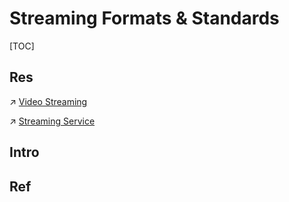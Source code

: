 # Streaming Formats & Standards

[TOC]



## Res
↗ [Video Streaming](../../../../🔑%20CS_Core/🏎️%20Computer%20Networking/Video%20Streaming%20&%20Internet%20Telephony/Video%20Streaming/Video%20Streaming.md)

↗ [Streaming Service](../../Streaming%20Service/Streaming%20Service.md)



## Intro


## Ref

